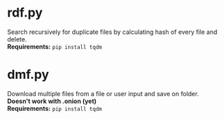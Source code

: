 # rdf.py
Search recursively for duplicate files by calculating hash of every file and delete. <br />
**Requirements:**
```pip install tqdm```

# dmf.py
Download multiple files from a file or user input and save on folder. <br />
**Doesn't work with .onion (yet)** <br />
**Requirements:**
```pip install tqdm```